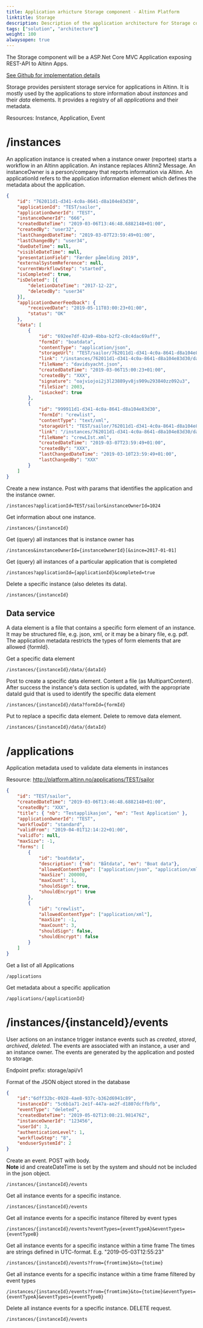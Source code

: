 ```yaml
---
title: Application arhicture Storage component - Altinn Platform
linktitle: Storage
description: Description of the application architecture for Storage component
tags: ["solution", "architecture"]
weight: 100
alwaysopen: true
---
```


The Storage component will be a ASP.Net Core MVC Application exposing REST-API to Altinn Apps.

[See Github for implementation details](https://github.com/Altinn/altinn-studio/issues/311)

Storage provides persistent storage service for applications in Altinn. It is mostly used by the applications to store information about *instances* and their *data* elements.
It provides a registry of all *applications* and their metadata. 

Resources: Instance, Application, Event

# /instances

An application instance is created when a instance onwer (reportee) starts a workflow in an Altinn application.
An instance replaces Altinn2 Message. 
An instanceOwner is a person/company that reports information via Altinn.
An applicationId refers to the application information element which defines the metadata about the application.

```json
{
    "id": "762011d1-d341-4c0a-8641-d8a104e83d30",
    "applicationId": "TEST/sailor",
    "applicationOwnerId": "TEST",
    "instanceOwnerId": "666",
    "createdDateTime": "2019-03-06T13:46:48.6882148+01:00",
    "createdBy": "user32",
    "lastChangedDateTime": "2019-03-07T23:59:49+01:00",
    "lastChangedBy": "user34",
    "dueDateTime": null,
    "visibleDateTime": null,
    "presentationField": "Færder påmelding 2019",
    "externalSystemReference": null,
    "currentWorkflowStep": "started",
    "isCompleted": true,
    "isDeleted": [{
        "deletionDateTime": "2017-12-22",
        "deletedBy": "user34"
    }],
    "applicationOwnerFeedback": {
        "receivedDate": "2019-05-11T03:00:23+01:00",
        "status": "OK"
    },
    "data": [
        {
            "id": "692ee7df-82a9-4bba-b2f2-c8c4dac69aff",
            "formId": "boatdata",
            "contentType": "application/json",
            "storageUrl": "TEST/sailor/762011d1-d341-4c0a-8641-d8a104e83d30/data/692ee7df-82a9-4bba-b2f2-c8c4dac69aff",
            "link": "/instances/762011d1-d341-4c0a-8641-d8a104e83d30/data/692ee7df-82a9-4bba-b2f2-c8c4dac69aff",
            "fileName": "davidsyacht.json",
            "createdDateTime": "2019-03-06T15:00:23+01:00",
            "createdBy": "XXX",
            "signature": "oajviojoi2j3l23889yv8js909u293840zz092u3",
            "fileSize": 2003,
            "isLocked": true
        },
        {
            "id": "999911d1-d341-4c0a-8641-d8a104e83d30",
            "formId": "crewlist",
            "contentType": "text/xml",
            "storageUrl": "TEST/sailor/762011d1-d341-4c0a-8641-d8a104e83d30/data/999911d1-d341-4c0a-8641-d8a104e83d30",
            "link": "/instances/762011d1-d341-4c0a-8641-d8a104e83d30/data/999911d1-d341-4c0a-8641-d8a104e83d30",
            "fileName": "crewLIst.xml",
            "createdDateTime": "2019-03-07T23:59:49+01:00",
            "createdBy": "XXX",
            "lastChangedDateTime": "2019-03-10T23:59:49+01:00",
            "lastChangedBy": "XXX"
        }
    ]
}
```

Create a new instance. Post with params that identifies the application and the instance owner.

```http
/instances?applicationId=TEST/sailor&instanceOwnerId=1024
```

Get information about one instance.

```http
/instances/{instanceId}
```

Get (query) all instances that is instance owner has

```http
/instances&instanceOwnerId={instanceOwnerId}[&since=2017-01-01]
```

Get (query) all instances of a particular application that is completed

```http
/instances?applicationId={applicationId}&completed=true
```

Delete a specific instance (also deletes its data).

```http
/instances/{instanceId}
```

## Data service

A data element is a file that contains a specific form element of an instance.
It may be structured file, e.g. json, xml, or it may be a binary file, e.g. pdf.
The application metadata restricts the types of form elements that are allowed {formId}.

Get a specific data element

```http
/instances/{instanceId}/data/{dataId}
```

Post to create a specific data element. Content a file (as MultipartContent).
After success the instance's data section is updated, with the appropriate dataId guid
that is used to identify the specific data element

```http
/instances/{instanceId}/data?formId={formId}
```

Put to replace a specific data element. Delete to remove data element.

```http
/instances/{instanceId}/data/{dataId}
```

# /applications

Application metadata used to validate data elements in instances

Resource: http://platform.altinn.no/applications/TEST/sailor
```json
{
    "id": "TEST/sailor",
    "createdDateTime": "2019-03-06T13:46:48.6882148+01:00",
    "createdBy": "XXX",
    "title": { "nb": "Testapplikasjon", "en": "Test Application" },
    "applicationOwnerId": "TEST",
    "workflowId": "standard",
    "validFrom": "2019-04-01T12:14:22+01:00",
    "validTo": null,
    "maxSize": -1,
    "forms": [
        {
            "id": "boatdata",
            "description": {"nb": "Båtdata", "en": "Boat data"},
            "allowedContentType": ["application/json", "application/xml"],
            "maxSize": 200000,
            "maxCount": 1,
            "shouldSign": true,
            "shouldEncrypt": true
        },
        {
            "id": "crewlist",
            "allowedContentType": ["application/xml"],
            "maxSize": -1,
            "maxCount": 3,
            "shouldSign": false,
            "shouldEncrypt": false
        }
    ]
}
```

Get a list of all Applications

```http
/applications
```

Get metadata about a specific application

```http
/applications/{applicationId}
```

# /instances/{instanceId}/events

User actions on an instance trigger instance events such as _created_, _stored_, _archived_, _deleted_. The events are associated with an instance, a user and an instance owner. The events are generated by the application and posted to storage.

Endpoint prefix: storage/api/v1

Format of the JSON object stored in the database

```json
{
    "id":"6dff32bc-0928-4ae8-937c-b362d6941c89",
    "instanceId": "5c6b1a71-2e1f-447a-ae2f-d1807dcffbfb",
    "eventType": "deleted",
    "createdDateTime": "2019-05-02T13:08:21.981476Z",
    "instanceOwnerId": "123456",
    "userId": 3,
    "authenticationLevel": 1,
    "workflowStep": "8",
    "enduserSystemId": 2
}
```

Create an event. POST with body. <br/>
**Note** id and createDateTime is set by the system and should not be included in the json object.

```http
/instances/{instanceId}/events
```

Get all instance events for a specific instance.

```http
/instances/{instanceId}/events
```

Get all instance events for a specific instance filtered by event types

```http
/instances/{instanceId}/events?eventTypes={eventTypeA}&eventTypes={eventTypeB}
```

Get all instance events for a specific instance within a time frame
The times are strings defined in UTC-format. E.g. "2019-05-03T12:55:23"
```http
/instances/{instanceId}/events?from={fromtime}&to={totime}
```

Get all instance events for a specific instance within a time frame filtered by event types
```http
/instances/{instanceId}/events?from={fromtime}&to={totime}&eventTypes={eventTypeA}&eventTypes={eventTypeB}
```

Delete all instance events for a specific instance. DELETE request.
```http
/instances/{instanceId}/events
```